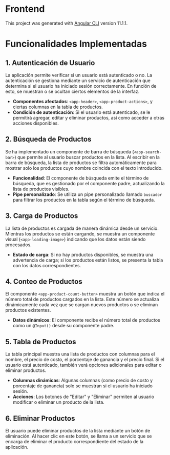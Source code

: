 # Frontend

This project was generated with [Angular CLI](https://github.com/angular/angular-cli) version 11.1.1.


# Funcionalidades Implementadas

## 1. **Autenticación de Usuario**
La aplicación permite verificar si un usuario está autenticado o no. La autenticación se gestiona mediante un servicio de autenticación que determina si el usuario ha iniciado sesión correctamente. En función de esto, se muestran o se ocultan ciertos elementos de la interfaz.

- **Componentes afectados**: `<app-header>`, `<app-product-actions>`, y ciertas columnas en la tabla de productos.
- **Condición de autenticación**: Si el usuario está autenticado, se le permitirá agregar, editar y eliminar productos, así como acceder a otras acciones disponibles.

## 2. **Búsqueda de Productos**
Se ha implementado un componente de barra de búsqueda (`<app-search-bar>`) que permite al usuario buscar productos en la lista. Al escribir en la barra de búsqueda, la lista de productos se filtra automáticamente para mostrar solo los productos cuyo nombre coincida con el texto introducido.

- **Funcionalidad**: El componente de búsqueda emite el término de búsqueda, que es gestionado por el componente padre, actualizando la lista de productos visibles.
- **Pipe personalizado**: Se utiliza un pipe personalizado llamado `buscador` para filtrar los productos en la tabla según el término de búsqueda.

## 3. **Carga de Productos**
La lista de productos es cargada de manera dinámica desde un servicio. Mientras los productos se están cargando, se muestra un componente visual (`<app-loading-image>`) indicando que los datos están siendo procesados.

- **Estado de carga**: Si no hay productos disponibles, se muestra una advertencia de carga; si los productos están listos, se presenta la tabla con los datos correspondientes.

## 4. **Conteo de Productos**
El componente `<app-product-count-button>` muestra un botón que indica el número total de productos cargados en la lista. Este número se actualiza dinámicamente cada vez que se cargan nuevos productos o se eliminan productos existentes.

- **Datos dinámicos**: El componente recibe el número total de productos como un `@Input()` desde su componente padre.

## 5. **Tabla de Productos**
La tabla principal muestra una lista de productos con columnas para el nombre, el precio de costo, el porcentaje de ganancia y el precio final. Si el usuario está autenticado, también verá opciones adicionales para editar o eliminar productos.

- **Columnas dinámicas**: Algunas columnas (como precio de costo y porcentaje de ganancia) solo se muestran si el usuario ha iniciado sesión.
- **Acciones**: Los botones de "Editar" y "Eliminar" permiten al usuario modificar o eliminar un producto de la lista.

## 6. **Eliminar Productos**
El usuario puede eliminar productos de la lista mediante un botón de eliminación. Al hacer clic en este botón, se llama a un servicio que se encarga de eliminar el producto correspondiente del estado de la aplicación.
